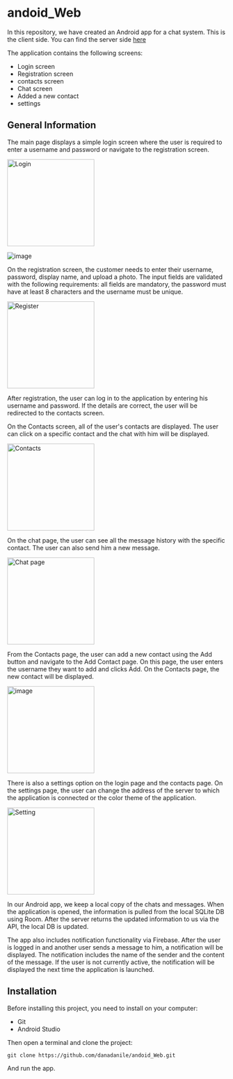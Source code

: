 # andoid_Web

In this repository, we have created an Android app for a chat system. This is the client side. You can find the server side [here](https://github.com/adi-ben-yehuda/Server)

The application contains the following screens:
- Login screen
- Registration screen
- contacts screen
- Chat screen
- Added a new contact
- settings

## General Information
The main page displays a simple login screen where the user is required to enter a username and password or navigate to the registration screen.

<img src="https://github.com/danadanile/andoid_Web/assets/117977429/f720ca00-5dbf-46ad-932e-6b6b4c75c81b" alt="Login" width="200">

![image](https://github.com/danadanile/andoid_Web/assets/75027826/3113269e-ec61-4b08-8ad3-b4429a70732a)


On the registration screen, the customer needs to enter their username, password, display name, and upload a photo. The input fields are validated with the following requirements: all fields are mandatory, the password must have at least 8 characters and the username must be unique.

<img src="https://github.com/danadanile/andoid_Web/assets/117977429/2bb48b65-e1cf-44f3-a68a-9248c772677d" alt="Register" width="200">

After registration, the user can log in to the application by entering his username and password. If the details are correct, the user will be redirected to the contacts screen. 

On the Contacts screen, all of the user's contacts are displayed. The user can click on a specific contact and the chat with him will be displayed.

<img src="https://github.com/danadanile/andoid_Web/assets/117977429/075c9cdb-c5f4-4eac-9ac2-835db38cf994" alt="Contacts" width="200">

On the chat page, the user can see all the message history with the specific contact. The user can also send him a new message.

<img src="https://github.com/danadanile/andoid_Web/assets/117977429/7ad8809a-40b4-4d0a-9be5-5801e98d9b86" alt="Chat page" width="200">

From the Contacts page, the user can add a new contact using the Add button and navigate to the Add Contact page. On this page, the user enters the username they want to add and clicks Add. On the Contacts page, the new contact will be displayed.

<img src="https://github.com/danadanile/andoid_Web/assets/117977429/46ca340b-a83c-4b7c-bd0e-4f96b7a75d4e" alt="image" width="200">

There is also a settings option on the login page and the contacts page. On the settings page, the user can change the address of the server to which the application is connected or the color theme of the application.

<img src="https://github.com/danadanile/andoid_Web/assets/117977429/54dc321d-8b08-4045-957c-42a1fcef2f9a" alt="Setting" width="200">

In our Android app, we keep a local copy of the chats and messages.
When the application is opened, the information is pulled from the local SQLite DB using Room. After the server returns the updated information to us via the API, the local DB is updated.

The app also includes notification functionality via Firebase. After the user is logged in and another user sends a message to him, a notification will be displayed. The notification includes the name of the sender and the content of the message.
If the user is not currently active, the notification will be displayed the next time the application is launched.

## Installation

Before installing this project, you need to install on your computer:

- Git
- Android Studio

Then open a terminal and clone the project:
```
git clone https://github.com/danadanile/andoid_Web.git
```

And run the app.
